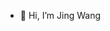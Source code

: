 - 👋 Hi, I’m Jing Wang

<!---
Awannng/Awannng is a ✨ special ✨ repository because its `README.md` (this file) appears on your GitHub profile.
You can click the Preview link to take a look at your changes.
--->
